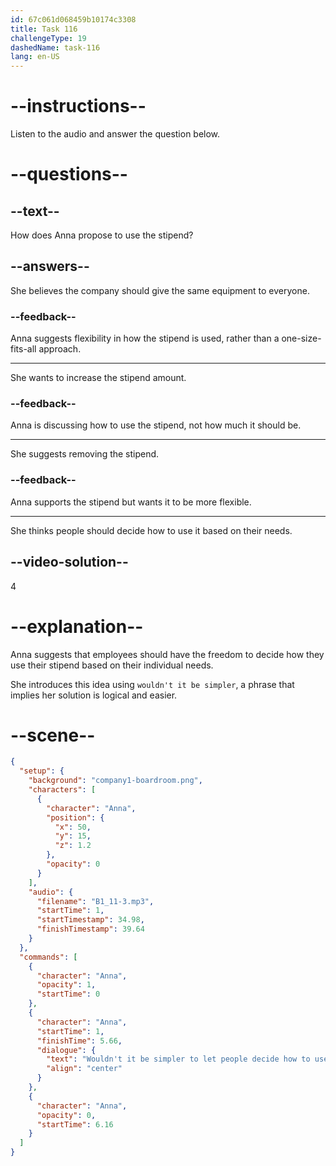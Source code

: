 ```yaml
---
id: 67c061d068459b10174c3308
title: Task 116
challengeType: 19
dashedName: task-116
lang: en-US
---
```


<!-- (Audio) Anna: Wouldn't it be simpler to let people decide how to use their stipend based on their individual needs? -->

# --instructions--

Listen to the audio and answer the question below.

# --questions--

## --text--

How does Anna propose to use the stipend?

## --answers--

She believes the company should give the same equipment to everyone.

### --feedback--

Anna suggests flexibility in how the stipend is used, rather than a one-size-fits-all approach.

---

She wants to increase the stipend amount.

### --feedback--

Anna is discussing how to use the stipend, not how much it should be.

---

She suggests removing the stipend.

### --feedback--

Anna supports the stipend but wants it to be more flexible.

---

She thinks people should decide how to use it based on their needs.

## --video-solution--

4

# --explanation--

Anna suggests that employees should have the freedom to decide how they use their stipend based on their individual needs.

She introduces this idea using `wouldn't it be simpler`, a phrase that implies her solution is logical and easier.

# --scene--

```json
{
  "setup": {
    "background": "company1-boardroom.png",
    "characters": [
      {
        "character": "Anna",
        "position": {
          "x": 50,
          "y": 15,
          "z": 1.2
        },
        "opacity": 0
      }
    ],
    "audio": {
      "filename": "B1_11-3.mp3",
      "startTime": 1,
      "startTimestamp": 34.98,
      "finishTimestamp": 39.64
    }
  },
  "commands": [
    {
      "character": "Anna",
      "opacity": 1,
      "startTime": 0
    },
    {
      "character": "Anna",
      "startTime": 1,
      "finishTime": 5.66,
      "dialogue": {
        "text": "Wouldn't it be simpler to let people decide how to use their stipend based on their individual needs?",
        "align": "center"
      }
    },
    {
      "character": "Anna",
      "opacity": 0,
      "startTime": 6.16
    }
  ]
}
```
